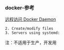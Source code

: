 ### docker-参考

[远程访问 Docker Daemon](https://blog.csdn.net/cao0507/article/details/83043485)

```
2. Create/modify files
3. Servers using systemd:
```

注：不适用于生产，开发用

